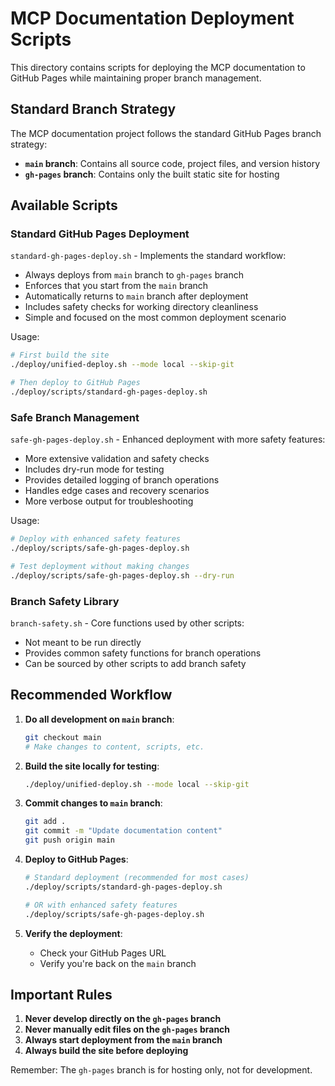 # MCP Documentation Deployment Scripts

This directory contains scripts for deploying the MCP documentation to GitHub Pages while maintaining proper branch management.

## Standard Branch Strategy

The MCP documentation project follows the standard GitHub Pages branch strategy:

- **`main` branch**: Contains all source code, project files, and version history
- **`gh-pages` branch**: Contains only the built static site for hosting

## Available Scripts

### Standard GitHub Pages Deployment

`standard-gh-pages-deploy.sh` - Implements the standard workflow:
- Always deploys from `main` branch to `gh-pages` branch
- Enforces that you start from the `main` branch
- Automatically returns to `main` branch after deployment
- Includes safety checks for working directory cleanliness
- Simple and focused on the most common deployment scenario

Usage:
```bash
# First build the site
./deploy/unified-deploy.sh --mode local --skip-git

# Then deploy to GitHub Pages
./deploy/scripts/standard-gh-pages-deploy.sh
```

### Safe Branch Management

`safe-gh-pages-deploy.sh` - Enhanced deployment with more safety features:
- More extensive validation and safety checks
- Includes dry-run mode for testing
- Provides detailed logging of branch operations
- Handles edge cases and recovery scenarios
- More verbose output for troubleshooting

Usage:
```bash
# Deploy with enhanced safety features
./deploy/scripts/safe-gh-pages-deploy.sh

# Test deployment without making changes
./deploy/scripts/safe-gh-pages-deploy.sh --dry-run
```

### Branch Safety Library

`branch-safety.sh` - Core functions used by other scripts:
- Not meant to be run directly
- Provides common safety functions for branch operations
- Can be sourced by other scripts to add branch safety

## Recommended Workflow

1. **Do all development on `main` branch**:
   ```bash
   git checkout main
   # Make changes to content, scripts, etc.
   ```

2. **Build the site locally for testing**:
   ```bash
   ./deploy/unified-deploy.sh --mode local --skip-git
   ```

3. **Commit changes to `main` branch**:
   ```bash
   git add .
   git commit -m "Update documentation content"
   git push origin main
   ```

4. **Deploy to GitHub Pages**:
   ```bash
   # Standard deployment (recommended for most cases)
   ./deploy/scripts/standard-gh-pages-deploy.sh
   
   # OR with enhanced safety features
   ./deploy/scripts/safe-gh-pages-deploy.sh
   ```

5. **Verify the deployment**:
   - Check your GitHub Pages URL
   - Verify you're back on the `main` branch

## Important Rules

1. **Never develop directly on the `gh-pages` branch**
2. **Never manually edit files on the `gh-pages` branch**
3. **Always start deployment from the `main` branch**
4. **Always build the site before deploying**

Remember: The `gh-pages` branch is for hosting only, not for development.